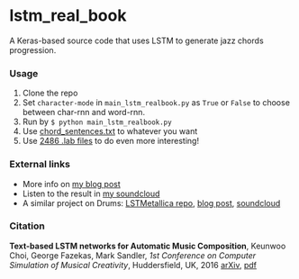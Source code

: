 # lstm_real_book

A Keras-based source code that uses LSTM to generate jazz chords progression.

### Usage
1. Clone the repo
2. Set `character-mode` in `main_lstm_realbook.py` as `True` or `False` to choose between char-rnn and word-rnn.
3. Run by `$ python main_lstm_realbook.py`
4. Use [chord_sentences.txt](https://github.com/keunwoochoi/lstm_real_book/blob/master/chord_sentences.txt) to whatever you want
5. Use [2486 .lab files](https://github.com/keunwoochoi/lstm_real_book/blob/master/more_data_to_play_with/jazz_xlab.zip) to do even more interesting!

### External links
 * More info on [my blog post](https://keunwoochoi.wordpress.com/2016/02/19/lstm-realbook/)
 * Listen to the result in [my soundcloud](https://soundcloud.com/kchoi-research/sets/lstm-realbook-1-5)
 * A similar project on Drums: [LSTMetallica repo](https://github.com/keunwoochoi/LSTMetallica), [blog post](https://keunwoochoi.wordpress.com/2016/02/23/lstmetallica/), [soundcloud](https://soundcloud.com/kchoi-research/sets/lstmetallica-drums)

### Citation
**Text-based LSTM networks for Automatic Music Composition**, Keunwoo Choi, George Fazekas, Mark Sandler, *1st Conference on Computer Simulation of Musical Creativity*, Huddersfield, UK, 2016 [arXiv](https://arxiv.org/abs/1604.05358#), [pdf](https://arxiv.org/pdf/1604.05358v1)
